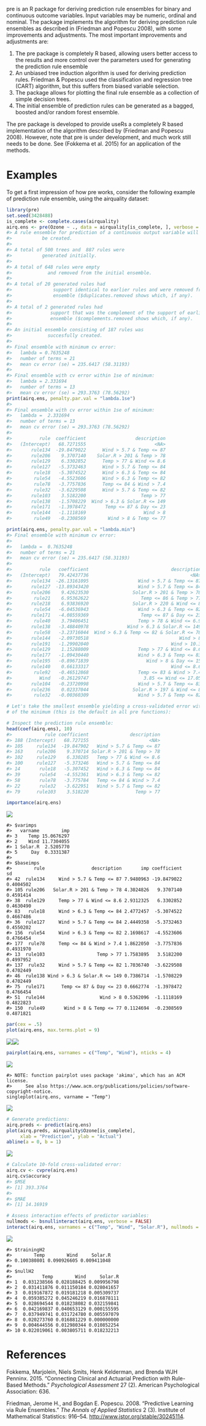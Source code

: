 pre is an R package for deriving prediction rule ensembles for binary and continuous outcome variables. Input variables may be numeric, ordinal and nominal. The package implements the algorithm for deriving prediction rule ensembles as described in (Friedman and Popescu 2008), with some improvements and adjustments. The most important improvements and adjustments are:

1.  The pre package is completely R based, allowing users better access to the results and more control over the parameters used for generating the prediction rule ensemble
2.  An unbiased tree induction algorithm is used for deriving prediction rules. Friedman & Popescu used the classification and regression tree (CART) algorithm, but this suffers from biased variable selection.
3.  The package allows for plotting the final rule ensemble as a collection of simple decision trees.
4.  The initial ensemble of prediction rules can be generated as a bagged, boosted and/or random forest ensemble.

The pre package is developed to provide useRs a completely R based implementation of the algorithm described by (Friedman and Popescu 2008). However, note that pre is under development, and much work still needs to be done. See (Fokkema et al. 2015) for an application of the methods.

Examples
========

To get a first impression of how pre works, consider the following example of prediction rule ensemble, using the airquality dataset:

``` r
library(pre)
set.seed(3428488)
is_complete <- complete.cases(airquality)
airq.ens <- pre(Ozone ~ ., data = airquality[is_complete, ], verbose = TRUE)
#> A rule ensemble for prediction of a continuous output variable will 
#>           be created.
#> 
#> A total of 500 trees and  887 rules were 
#>           generated initially.
#> 
#> A total of 648 rules were empty
#>             and removed from the initial ensemble.
#> 
#> A total of 20 generated rules had 
#>               support identical to earlier rules and were removed from the initial 
#>               ensemble ($duplicates.removed shows which, if any).
#> 
#> A total of 2 generated rules had 
#>              support that was the complement of the support of earlier rules and were removed from the initial 
#>              ensemble ($complements.removed shows which, if any).
#> 
#> An initial ensemble consisting of 187 rules was 
#>             succesfully created.
#> 
#> Final ensemble with minimum cv error: 
#>   lambda = 0.7635248
#>   number of terms = 21
#>   mean cv error (se) = 235.6417 (58.31193)
#> 
#> Final ensemble with cv error within 1se of minimum: 
#>   lambda = 2.331694
#>   number of terms = 13
#>   mean cv error (se) = 293.3763 (78.56292)
print(airq.ens, penalty.par.val = "lambda.1se")
#> 
#> Final ensemble with cv error within 1se of minimum: 
#>   lambda =  2.331694
#>   number of terms = 13
#>   mean cv error (se) = 293.3763 (78.56292) 
#> 
#>          rule  coefficient                  description
#>   (Intercept)   68.7271555                         <NA>
#>       rule134  -19.8479022      Wind > 5.7 & Temp <= 87
#>       rule206    9.3707140    Solar.R > 201 & Temp > 78
#>       rule129    6.3302852      Temp > 77 & Wind <= 8.6
#>       rule127   -5.3732463      Wind > 5.7 & Temp <= 84
#>        rule18   -5.3074522      Wind > 6.3 & Temp <= 84
#>        rule54   -4.5523606      Wind > 6.3 & Temp <= 82
#>        rule78   -3.7757836      Temp <= 84 & Wind > 7.4
#>        rule32   -3.6229508      Wind > 5.7 & Temp <= 82
#>       rule103    3.5182200                    Temp > 77
#>       rule138   -1.5708229  Wind > 6.3 & Solar.R <= 149
#>       rule171   -1.3978472       Temp <= 87 & Day <= 23
#>       rule144   -1.1118169                     Wind > 8
#>        rule49   -0.2308569        Wind > 8 & Temp <= 77
```

``` r
print(airq.ens, penalty.par.val = "lambda.min")
#> Final ensemble with minimum cv error: 
#> 
#>   lambda =  0.7635248
#>   number of terms = 21
#>   mean cv error (se) = 235.6417 (58.31193) 
#> 
#>          rule   coefficient                              description
#>   (Intercept)   79.42437736                                     <NA>
#>       rule134  -26.13161095                  Wind > 5.7 & Temp <= 87
#>       rule127  -13.89343420                  Wind > 5.7 & Temp <= 84
#>       rule206    9.42623530                Solar.R > 201 & Temp > 78
#>        rule21    6.95362622                   Temp <= 86 & Temp > 77
#>       rule218    6.93836920                Solar.R > 220 & Wind <= 8
#>        rule54   -6.04536943                  Wind > 6.3 & Temp <= 82
#>       rule171   -4.08559369                   Temp <= 87 & Day <= 23
#>        rule40    3.79406451                  Temp > 78 & Wind <= 6.9
#>       rule138   -3.48840978              Wind > 6.3 & Solar.R <= 149
#>        rule58   -3.23716044  Wind > 6.3 & Temp <= 82 & Solar.R <= 78
#>       rule144   -2.09730518                                 Wind > 8
#>       rule191   -1.29902040                              Wind > 10.3
#>       rule129    1.15288009                  Temp > 77 & Wind <= 8.6
#>       rule177   -1.09430440                  Wind > 6.3 & Temp <= 83
#>       rule195   -0.89671839                     Wind > 8 & Day <= 15
#>       rule140    0.66133317                              Wind <= 8.6
#>        rule92   -0.46512868                  Temp <= 83 & Wind > 7.4
#>          Wind   -0.26129747                    3.85 <= Wind <= 17.05
#>       rule104   -0.23720998                  Wind > 5.7 & Temp <= 83
#>       rule236    0.02337044                Solar.R > 197 & Wind <= 8
#>        rule32   -0.00360309                  Wind > 5.7 & Temp <= 82
```

``` r
# Let's take the smallest ensemble yielding a cross-validated error within 1se 
# of the minimum (this is the default in all pre functions): 

# Inspect the prediction rule ensemble:
head(coef(airq.ens), 10)
#>            rule coefficient               description
#> 188 (Intercept)   68.727155                      <NA>
#> 105     rule134  -19.847902   Wind > 5.7 & Temp <= 87
#> 163     rule206    9.370714 Solar.R > 201 & Temp > 78
#> 102     rule129    6.330285   Temp > 77 & Wind <= 8.6
#> 100     rule127   -5.373246   Wind > 5.7 & Temp <= 84
#> 14       rule18   -5.307452   Wind > 6.3 & Temp <= 84
#> 39       rule54   -4.552361   Wind > 6.3 & Temp <= 82
#> 58       rule78   -3.775784   Temp <= 84 & Wind > 7.4
#> 22       rule32   -3.622951   Wind > 5.7 & Temp <= 82
#> 79      rule103    3.518220                 Temp > 77
```

``` r
importance(airq.ens)
```

![](inst/README-figures/README-unnamed-chunk-5-1.png)

    #> $varimps
    #>   varname        imp
    #> 3    Temp 15.0676297
    #> 2    Wind 11.7304055
    #> 1 Solar.R  2.5205770
    #> 5     Day  0.3331387
    #> 
    #> $baseimps
    #>        rule                 description       imp coefficient        sd
    #> 42  rule134     Wind > 5.7 & Temp <= 87 7.9480963 -19.8479022 0.4004502
    #> 105 rule206   Solar.R > 201 & Temp > 78 4.3024826   9.3707140 0.4591414
    #> 38  rule129     Temp > 77 & Wind <= 8.6 2.9312325   6.3302852 0.4630490
    #> 83   rule18     Wind > 6.3 & Temp <= 84 2.4772457  -5.3074522 0.4667486
    #> 36  rule127     Wind > 5.7 & Temp <= 84 2.4449358  -5.3732463 0.4550202
    #> 156  rule54     Wind > 6.3 & Temp <= 82 2.1698617  -4.5523606 0.4766454
    #> 177  rule78     Temp <= 84 & Wind > 7.4 1.8622050  -3.7757836 0.4931970
    #> 13  rule103                   Temp > 77 1.7583895   3.5182200 0.4997952
    #> 137  rule32     Wind > 5.7 & Temp <= 82 1.7036740  -3.6229508 0.4702449
    #> 46  rule138 Wind > 6.3 & Solar.R <= 149 0.7386714  -1.5708229 0.4702449
    #> 75  rule171      Temp <= 87 & Day <= 23 0.6662774  -1.3978472 0.4766454
    #> 51  rule144                    Wind > 8 0.5362096  -1.1118169 0.4822823
    #> 150  rule49       Wind > 8 & Temp <= 77 0.1124694  -0.2308569 0.4871821

``` r
par(cex = .5)
plot(airq.ens, max.terms.plot = 9)
```

![](inst/README-figures/README-unnamed-chunk-6-1.png)![](inst/README-figures/README-unnamed-chunk-6-2.png)

``` r
pairplot(airq.ens, varnames = c("Temp", "Wind"), nticks = 4)
```

![](inst/README-figures/README-unnamed-chunk-7-1.png)

    #> NOTE: function pairplot uses package 'akima', which has an ACM license.
    #>     See also https://www.acm.org/publications/policies/software-copyright-notice.
    singleplot(airq.ens, varname = "Temp")

![](inst/README-figures/README-unnamed-chunk-7-2.png)

``` r
# Generate predictions:
airq.preds <- predict(airq.ens)
plot(airq.preds, airquality$Ozone[is_complete], 
     xlab = "Prediction", ylab = "Actual")
abline(a = 0, b = 1)
```

![](inst/README-figures/README-unnamed-chunk-8-1.png)

``` r
# Calculate 10-fold cross-validated error:
airq.cv <- cvpre(airq.ens)
airq.cv$accuracy
#> $MSE
#> [1] 393.3764
#> 
#> $MAE
#> [1] 14.16919
```

``` r
# Assess interaction effects of predictor variables:
nullmods <- bsnullinteract(airq.ens, verbose = FALSE)
interact(airq.ens, varnames = c("Temp", "Wind", "Solar.R"), nullmods = nullmods)
```

![](inst/README-figures/README-unnamed-chunk-10-1.png)

    #> $trainingH2
    #>        Temp        Wind     Solar.R 
    #> 0.100380801 0.090926605 0.009411048 
    #> 
    #> $nullH2
    #>           Temp        Wind     Solar.R
    #> 1  0.031238566 0.028188425 0.009956798
    #> 2  0.031411876 0.011150184 0.028041657
    #> 3  0.019167872 0.019181218 0.005309737
    #> 4  0.059385272 0.045246219 0.016878111
    #> 5  0.028694544 0.018238082 0.032159841
    #> 6  0.042169837 0.040653129 0.000155595
    #> 7  0.037949741 0.031724780 0.005597079
    #> 8  0.020273760 0.016881229 0.000000000
    #> 9  0.004644556 0.012980344 0.010852254
    #> 10 0.022019061 0.003805711 0.018232213

References
==========

Fokkema, Marjolein, Niels Smits, Henk Kelderman, and Brenda WJH Penninx. 2015. “Connecting Clinical and Actuarial Prediction with Rule-Based Methods.” *Psychological Assessment* 27 (2). American Psychological Association: 636.

Friedman, Jerome H., and Bogdan E. Popescu. 2008. “Predictive Learning via Rule Ensembles.” *The Annals of Applied Statistics* 2 (3). Institute of Mathematical Statistics: 916–54. <http://www.jstor.org/stable/30245114>.

